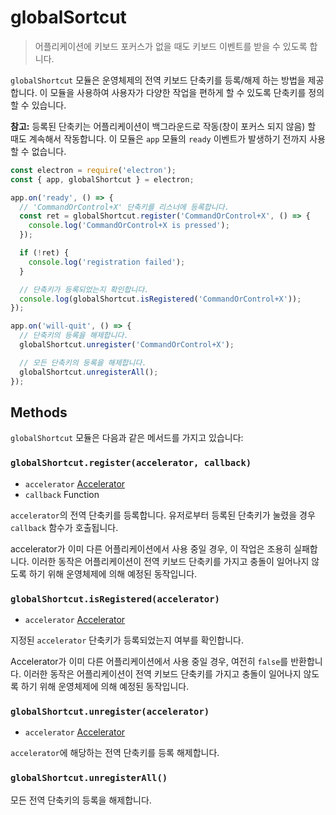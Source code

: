 ﻿# globalSortcut

> 어플리케이션에 키보드 포커스가 없을 때도 키보드 이벤트를 받을 수 있도록 합니다.

`globalShortcut` 모듈은 운영체제의 전역 키보드 단축키를 등록/해제 하는 방법을
제공합니다. 이 모듈을 사용하여 사용자가 다양한 작업을 편하게 할 수 있도록 단축키를
정의 할 수 있습니다.

**참고:** 등록된 단축키는 어플리케이션이 백그라운드로 작동(창이 포커스 되지 않음) 할
때도 계속해서 작동합니다. 이 모듈은 `app` 모듈의 `ready` 이벤트가 발생하기 전까지
사용할 수 없습니다.

```javascript
const electron = require('electron');
const { app, globalShortcut } = electron;

app.on('ready', () => {
  // 'CommandOrControl+X' 단축키를 리스너에 등록합니다.
  const ret = globalShortcut.register('CommandOrControl+X', () => {
    console.log('CommandOrControl+X is pressed');
  });

  if (!ret) {
    console.log('registration failed');
  }

  // 단축키가 등록되었는지 확인합니다.
  console.log(globalShortcut.isRegistered('CommandOrControl+X'));
});

app.on('will-quit', () => {
  // 단축키의 등록을 해제합니다.
  globalShortcut.unregister('CommandOrControl+X');

  // 모든 단축키의 등록을 해제합니다.
  globalShortcut.unregisterAll();
});
```

## Methods

`globalShortcut` 모듈은 다음과 같은 메서드를 가지고 있습니다:

### `globalShortcut.register(accelerator, callback)`

* `accelerator` [Accelerator](accelerator.md)
* `callback` Function

`accelerator`의 전역 단축키를 등록합니다. 유저로부터 등록된 단축키가 눌렸을 경우
`callback` 함수가 호출됩니다.

accelerator가 이미 다른 어플리케이션에서 사용 중일 경우, 이 작업은 조용히 실패합니다.
이러한 동작은 어플리케이션이 전역 키보드 단축키를 가지고 충돌이 일어나지 않도록 하기
위해 운영체제에 의해 예정된 동작입니다.

### `globalShortcut.isRegistered(accelerator)`

* `accelerator` [Accelerator](accelerator.md)

지정된 `accelerator` 단축키가 등록되었는지 여부를 확인합니다.

Accelerator가 이미 다른 어플리케이션에서 사용 중일 경우, 여전히 `false`를 반환합니다.
이러한 동작은 어플리케이션이 전역 키보드 단축키를 가지고 충돌이 일어나지 않도록 하기
위해 운영체제에 의해 예정된 동작입니다.

### `globalShortcut.unregister(accelerator)`

* `accelerator` [Accelerator](accelerator.md)

`accelerator`에 해당하는 전역 단축키를 등록 해제합니다.

### `globalShortcut.unregisterAll()`

모든 전역 단축키의 등록을 해제합니다.
